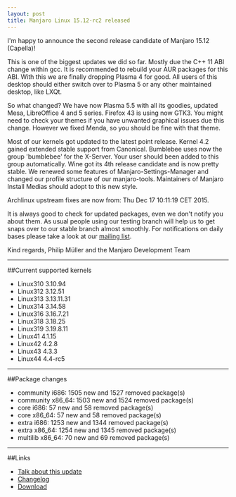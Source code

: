 ```yaml
---
layout: post
title: Manjaro Linux 15.12-rc2 released
---
```


I'm happy to announce the second release candidate of Manjaro 15.12 (Capella)!

This is one of the biggest updates we did so far. Mostly due the C++ 11 ABI change within gcc. It is recommended to rebuild your AUR packages for this ABI. With this we are finally dropping Plasma 4 for good. All users of this desktop should either switch over to Plasma 5 or any other maintained desktop, like LXQt.

So what changed? We have now Plasma 5.5 with all its goodies, updated Mesa, LibreOffice 4 and 5 series. Firefox 43 is using now GTK3. You might need to check your themes if you have unwanted graphical issues due this change. However we fixed Menda, so you should be fine with that theme. 

Most of our kernels got updated to the latest point release. Kernel 4.2 gained extended stable support from Canonical. Bumblebee uses now the group 'bumblebee' for the X-Server. Your user should been added to this group automatically. Wine got its 4th release candidate and is now pretty stable. We renewed some features of Manjaro-Settings-Manager and changed our profile structure of our manjaro-tools. Maintainers of Manjaro Install Medias should adopt to this new style.

Archlinux upstream fixes are now from: Thu Dec 17 10:11:19 CET 2015.

It is always good to check for updated packages, even we don't notify you about them. As usual people using our testing branch will help us to get snaps over to our stable branch almost smoothly. For notifications on daily bases please take a look at our [mailing list](https://lists.manjaro.org/pipermail/manjaro-packages).

Kind regards,
Philip Müller and the Manjaro Development Team

----

##Current supported kernels

* Linux310 3.10.94
* Linux312 3.12.51
* Linux313 3.13.11.31
* Linux314 3.14.58
* Linux316 3.16.7.21
* Linux318 3.18.25
* Linux319 3.19.8.11
* Linux41  4.1.15
* Linux42  4.2.8
* Linux43  4.3.3
* Linux44  4.4-rc5

----

##Package changes

* community i686:  1505 new and 1527 removed package(s)
* community x86_64:  1503 new and 1524 removed package(s)
* core i686:  57 new and 58 removed package(s)
* core x86_64:  57 new and 58 removed package(s)
* extra i686:  1253 new and 1344 removed package(s)
* extra x86_64:  1254 new and 1345 removed package(s)
* multilib x86_64:  70 new and 69 removed package(s)

----

##Links

* [Talk about this update](https://forum.manjaro.org/index.php?topic=29156.0)
* [Changelog](https://lists.manjaro.org/pipermail/manjaro-packages/Week-of-Mon-20151214/005269.html)
* [Download](http://manjaro.github.io/download/)
